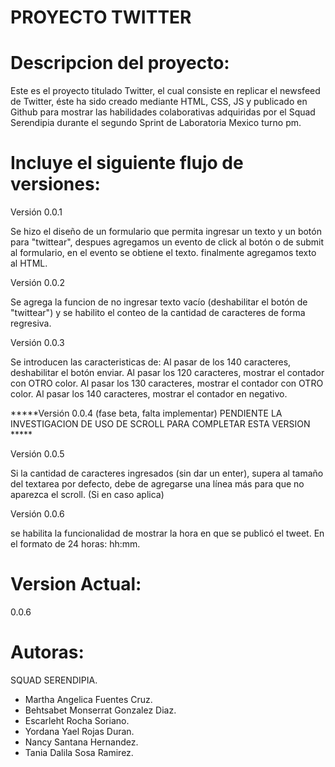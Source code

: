  PROYECTO TWITTER
=================

Descripcion del proyecto:
=========================

Este es el proyecto titulado Twitter,  el cual consiste en replicar el newsfeed de Twitter,
éste ha sido creado mediante HTML, CSS, JS y publicado en Github para mostrar las habilidades
colaborativas adquiridas por el Squad Serendipia durante el segundo Sprint de Laboratoria Mexico turno pm.

Incluye el siguiente flujo de versiones:
========================================

Versión 0.0.1

Se hizo el diseño de un formulario que permita ingresar un texto y un botón para "twittear",
despues agregamos un evento de click al botón o de submit al formulario, en el evento se
obtiene el texto. finalmente agregamos texto al HTML.

Versión 0.0.2

Se agrega la funcion de no ingresar texto vacío (deshabilitar el botón de "twittear")
y se habilito el conteo de la cantidad de caracteres de forma regresiva.

Versión 0.0.3

Se introducen las caracteristicas de:
Al pasar de los 140 caracteres, deshabilitar el botón enviar.
Al pasar los 120 caracteres, mostrar el contador con OTRO color.
Al pasar los 130 caracteres, mostrar el contador con OTRO color.
Al pasar los 140 caracteres, mostrar el contador en negativo.

*****Versión 0.0.4 (fase beta, falta implementar) PENDIENTE LA INVESTIGACION DE USO DE SCROLL PARA COMPLETAR ESTA VERSION  *****


Versión 0.0.5

Si la cantidad de caracteres ingresados (sin dar un enter), supera al tamaño del textarea
por defecto, debe de agregarse una línea más para que no aparezca el scroll. (Si en caso aplica)

Versión 0.0.6

se habilita la funcionalidad de mostrar la hora en que se publicó el tweet.
En el formato de 24 horas: hh:mm.


Version Actual:
==============
0.0.6


Autoras:
========
SQUAD SERENDIPIA.

- Martha Angelica Fuentes Cruz.
- Behtsabet Monserrat Gonzalez Diaz.
- Escarleht Rocha Soriano.
- Yordana Yael Rojas Duran.
- Nancy Santana Hernandez.
- Tania Dalila Sosa Ramirez.
